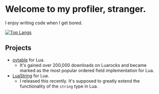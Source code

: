 # Welcome to my profiler, stranger.
I enjoy writing code when I get bored.

[![Top Langs](https://github-readme-stats.vercel.app/api/top-langs/?username=well-in-that-case&theme=dracula)](https://github.com/anuraghazra/github-readme-stats)

## Projects
- [ovtable](https://luarocks.org/modules/well-in-that-case/ovtable) for Lua. 
  - It's gained over 200,000 downloads on Luarocks and became marked as the most popular ordered field implementation for Lua.
- [LuaString](https://github.com/well-in-that-case/LuaString) for Lua.
  - I released this recently. It's supposed to greatly extend the functionality of the `string` type in Lua.
